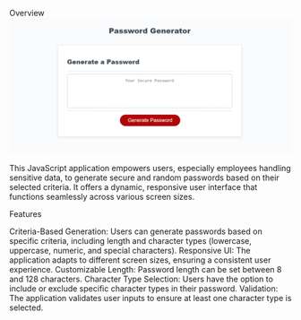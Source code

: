 Overview
<img src="./assets/screenshot.png"/>

This JavaScript application empowers users, especially employees handling sensitive data, to generate secure and random passwords based on their selected criteria. It offers a dynamic, responsive user interface that functions seamlessly across various screen sizes.

Features

Criteria-Based Generation: Users can generate passwords based on specific criteria, including length and character types (lowercase, uppercase, numeric, and special characters).
Responsive UI: The application adapts to different screen sizes, ensuring a consistent user experience.
Customizable Length: Password length can be set between 8 and 128 characters.
Character Type Selection: Users have the option to include or exclude specific character types in their password.
Validation: The application validates user inputs to ensure at least one character type is selected.